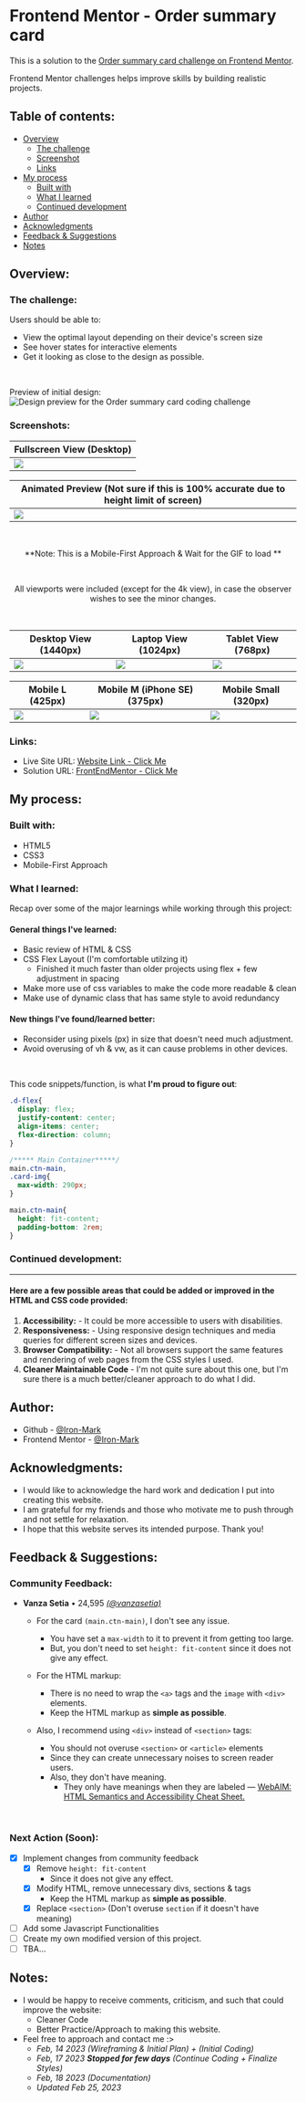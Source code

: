 # Frontend Mentor - Order summary card

This is a solution to the [Order summary card challenge on Frontend Mentor](https://www.frontendmentor.io/challenges/order-summary-component-QlPmajDUj).

Frontend Mentor challenges helps improve skills by building realistic projects.

## Table of contents:

- [Overview](#overview)
  - [The challenge](#the-challenge)
  - [Screenshot](#screenshots)
  - [Links](#links)
- [My process](#my-process)
  - [Built with](#built-with)
  - [What I learned](#what-i-learned)
  - [Continued development](#continued-development)
- [Author](#author)
- [Acknowledgments](#acknowledgments)
- [Feedback & Suggestions](#feedback-&-Suggestions)
- [Notes](#notes)

## Overview:

### The challenge:

Users should be able to:

- View the optimal layout depending on their device's screen size
- See hover states for interactive elements
- Get it looking as close to the design as possible.

<br>

Preview of initial design:
![Design preview for the Order summary card coding challenge](./design/desktop-preview.jpg)

### Screenshots:

<div align="center">

| Fullscreen View (Desktop)                             |
| ----------------------------------------------------- |
| ![](design-finished/0.0-Original-20230218_190655.png) |

| Animated Preview (Not sure if this is 100% accurate due to height limit of screen) |
| ---------------------------------------------------------------------------------- |
| ![](design-finished/0.1-animatedResult.gif)                                        |

<br>

**Note: This is a Mobile-First Approach & Wait for the GIF to load **

<br>

All viewports were included (except for the 4k view), in case the observer wishes to see the minor changes.

<br>

| Desktop View (1440px)                                | Laptop View (1024px)                                | Tablet View (768px)                                    |
| ---------------------------------------------------- | --------------------------------------------------- | ------------------------------------------------------ |
| ![](design-finished/1.0-Desktop-20230218_183425.png) | ![](design-finished/1.1-Laptop-20230218_183328.png) | ![](design-finished/1.2-Tablet-20230218%20_183257.png) |

| Mobile L (425px)                                     | Mobile M (iPhone SE) (375px)                          | Mobile Small (320px)                                 |
| ---------------------------------------------------- | ----------------------------------------------------- | ---------------------------------------------------- |
| ![](design-finished/2.0-MobileL-20230218_183231.png) | ![](design-finished/2.1-IphoneSE-20230218_183130.png) | ![](design-finished/2.2-MobileS-20230218_183107.png) |

</div>

### Links:

- Live Site URL: [Website Link - Click Me](https://order-summary-component-seven-alpha.vercel.app/)
- Solution URL: [FrontEndMentor - Click Me](https://www.frontendmentor.io/solutions/order-summary-card-solution-mobilefirst-w-css-flexbox-VqnTPAKNOw)

## My process:

### Built with:

- HTML5
- CSS3
- Mobile-First Approach

### What I learned:

Recap over some of the major learnings while working through this project:

#### General things I've learned:

- Basic review of HTML & CSS
- CSS Flex Layout (I'm comfortable utilzing it)
  - Finished it much faster than older projects using flex + few adjustment in spacing
- Make more use of css variables to make the code more readable & clean
- Make use of dynamic class that has same style to avoid redundancy

#### New things I've found/learned better:

- Reconsider using pixels (px) in size that doesn't need much adjustment.
- Avoid overusing of vh & vw, as it can cause problems in other devices.

<br>

This code snippets/function, is what **I'm proud to figure out**:

```css
.d-flex{
  display: flex;
  justify-content: center;
  align-items: center;
  flex-direction: column;
}

/***** Main Container*****/
main.ctn-main, 
.card-img{
  max-width: 290px; 
}

main.ctn-main{
  height: fit-content;
  padding-bottom: 2rem;
}

```

### Continued development:

<hr>

#### Here are a few possible areas that could be added or improved in the HTML and CSS code provided:

1. **Accessibility:** - It could be more accessible to users with disabilities.
2. **Responsiveness:** - Using responsive design techniques and media queries for different screen sizes and devices.
3. **Browser Compatibility:** - Not all browsers support the same features and rendering of web pages from the CSS styles I used.
4. **Cleaner Maintainable Code** - I'm not quite sure about this one, but I'm sure there is a much better/cleaner approach to do what I did.

## Author:

- Github - [@Iron-Mark](https://github.com/Iron-Mark)
- Frontend Mentor - [@Iron-Mark](https://www.frontendmentor.io/profile/Iron-Mark)

## Acknowledgments:

- I would like to acknowledge the hard work and dedication I put into creating this website.
- I am grateful for my friends and those who motivate me to push through and not settle for relaxation.
- I hope that this website serves its intended purpose. Thank you!


## Feedback & Suggestions:
### Community Feedback:

- **Vanza Setia** • 24,595 [_(@vanzasetia)_](https://github.com/vanzasetia)

  - For the card `(main.ctn-main)`, I don't see any issue. 
    - You have set a `max-width` to it to prevent it from getting too large. 
    - But, you don't need to set `height: fit-content` since it does not give any effect.

  - For the HTML markup:
    - There is no need to wrap the `<a>` tags and the `image` with `<div>` elements. 
    - Keep the HTML markup as **simple as possible**.

  - Also, I recommend using `<div>` instead of `<section>` tags: 
    - You should not overuse `<section>` or `<article>` elements
    - Since they can create unnecessary noises to screen reader users. 
    - Also, they don't have meaning. 
      - They only have meanings when they are labeled — [ WebAIM: HTML Semantics and Accessibility Cheat Sheet.](https://webaim.org/resources/htmlcheatsheet/)

<br>

### Next Action (Soon):
- [x] Implement changes from community feedback
  - [x] Remove `height: fit-content`  
    - Since it does not give any effect.
  - [x] Modify HTML, remove unnecessary divs, sections & tags
    - Keep the HTML markup as **simple as possible**.
  - [x] Replace `<section>` (Don't overuse `section` if it doesn't have meaning)

- [ ] Add some Javascript Functionalities
- [ ] Create my own modified version of this project.
- [ ] TBA...

## Notes:

- I would be happy to receive comments, criticism, and such that could improve the website:
  - Cleaner Code
  - Better Practice/Approach to making this website.
- Feel free to approach and contact me :>
  - _Feb, 14 2023 (Wireframing & Initial Plan) + (Initial Coding)_
  - _Feb, 17 2023 **Stopped for few days** (Continue Coding + Finalize Styles)_
  - _Feb, 18 2023 (Documentation)_
  - _Updated Feb 25, 2023_